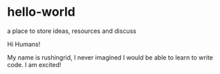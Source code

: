 # hello-world
a place to store ideas, resources and discuss

Hi Humans!

My name is rushingrid, I never imagined I would be able to learn to write code.
I am excited!
